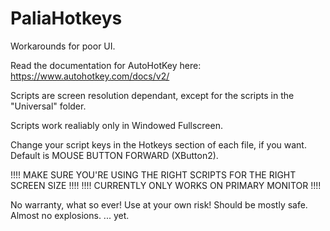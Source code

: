 # PaliaHotkeys
Workarounds for poor UI.

Read the documentation for AutoHotKey here: https://www.autohotkey.com/docs/v2/

Scripts are screen resolution dependant, except for the scripts in the "Universal" folder.

Scripts work realiably only in Windowed Fullscreen.

Change your script keys in the Hotkeys section of each file, if you want. Default is MOUSE BUTTON FORWARD (XButton2).

!!!! MAKE SURE YOU'RE USING THE RIGHT SCRIPTS FOR THE RIGHT SCREEN SIZE !!!!
!!!! CURRENTLY ONLY WORKS ON PRIMARY MONITOR                            !!!!

No warranty, what so ever! Use at your own risk! Should be mostly safe. 
Almost no explosions.
... yet.
